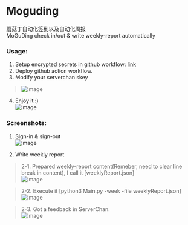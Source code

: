 # Moguding
蘑菇丁自动化签到以及自动化周报  
MoGuDing check in/out & write weekly-report automatically

### Usage:   
1. Setup encrypted secrets in github workflow: [link](https://docs.github.com/cn/actions/reference/encrypted-secrets)  
2. Deploy github action workflow.  
3. Modify your serverchan skey  
> ![image](https://user-images.githubusercontent.com/30458572/116025058-2b755080-a682-11eb-9633-1d7d88fe09f9.png)
4. Enjoy it :)  
![image](https://user-images.githubusercontent.com/30458572/115913879-c532d700-a4a3-11eb-9f4c-8b4a82aef996.png)

### Screenshots:
1. Sign-in & sign-out  
![image](https://user-images.githubusercontent.com/30458572/115913491-3faf2700-a4a3-11eb-82be-d284cdf114bd.png)

2. Write weekly report
> 2-1. Prepared weekly-report content(Remeber, need to clear line break in content), I call it [weeklyReport.json]  
> ![image](https://user-images.githubusercontent.com/30458572/116024456-d08f2980-a680-11eb-8612-60574c205bce.png)

> 2-2. Execute it [python3 Main.py -week -file weeklyReport.json]  
> ![image](https://user-images.githubusercontent.com/30458572/116024755-780c5c00-a681-11eb-917d-06dfb508e362.png)

> 2-3. Got a feedback in ServerChan.  
> ![image](https://user-images.githubusercontent.com/30458572/116024853-b73aad00-a681-11eb-836b-893392866ba7.png)
